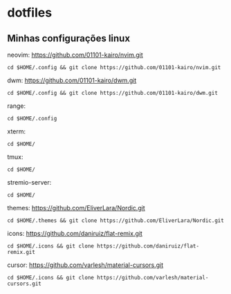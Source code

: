 # dotfiles
## Minhas configurações linux

neovim: https://github.com/01101-kairo/nvim.git
```
cd $HOME/.config && git clone https://github.com/01101-kairo/nvim.git 
```

dwm: https://github.com/01101-kairo/dwm.git
```
cd $HOME/.config && git clone https://github.com/01101-kairo/dwm.git
```
range: 
```
cd $HOME/.config
```
xterm:
```
cd $HOME/
```
tmux: 
```
cd $HOME/
```
stremio-server: 
```
cd $HOME/
```
themes: https://github.com/EliverLara/Nordic.git
``` 
cd $HOME/.themes && git clone https://github.com/EliverLara/Nordic.git 
```
icons: https://github.com/daniruiz/flat-remix.git
```
cd $HOME/.icons && git clone https://github.com/daniruiz/flat-remix.git
```
cursor: https://github.com/varlesh/material-cursors.git
```
cd $HOME/.icons && git clone https://github.com/varlesh/material-cursors.git
```
